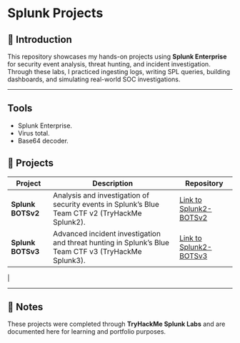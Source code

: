 # Splunk Projects

## 🔎 Introduction
This repository showcases my hands-on projects using **Splunk Enterprise** for security event analysis, threat hunting, and incident investigation.  
Through these labs, I practiced ingesting logs, writing SPL queries, building dashboards, and simulating real-world SOC investigations.  

---
## Tools
- Splunk Enterprise.
- Virus total.
- Base64 decoder.

## 📂 Projects

| Project | Description | Repository |
|---------|-------------|------------|
| **Splunk BOTSv2** | Analysis and investigation of security events in Splunk’s Blue Team CTF v2 (TryHackMe Splunk2). | [Link to Splunk2-BOTSv2](https://github.com/Osama-Abdalla/Splunk-Enterprise/tree/main/Splunk2_BOTSv2) |
| **Splunk BOTSv3** | Advanced incident investigation and threat hunting in Splunk’s Blue Team CTF v3 (TryHackMe Splunk3). | [Link to Splunk2-BOTSv3](https://github.com/Osama-Abdalla/Splunk-Enterprise/tree/main/splunk3_BOTSv3)
 |

---

## 📌 Notes
These projects were completed through **TryHackMe Splunk Labs** and are documented here for learning and portfolio purposes.  



